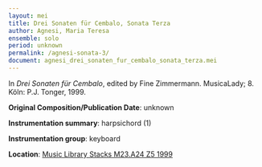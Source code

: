 ```yaml
---
layout: mei
title: Drei Sonaten für Cembalo, Sonata Terza
author: Agnesi, Maria Teresa
ensemble: solo
period: unknown
permalink: /agnesi-sonata-3/
document: agnesi_drei_sonaten_fur_cembalo_sonata_terza.mei
---
```


In *Drei Sonaten für Cembalo*, edited by Fine Zimmermann. MusicaLady; 8. Köln: P.J. Tonger, 1999.  

**Original Composition/Publication Date**: unknown

**Instrumentation summary**: harpsichord (1)

**Instrumentation group**: keyboard 

**Location**: <a href="https://tufts-primo.hosted.exlibrisgroup.com/permalink/f/bnf7qa/01TUN_ALMA21102808270003851" target="_blank">Music Library Stacks M23.A24 Z5 1999</a>
